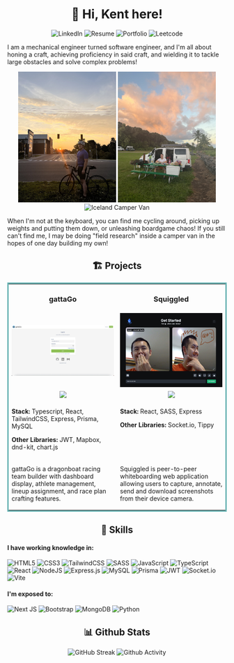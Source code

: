 <style> 
    a:link { 
        text-decoration: none; 
    } 
    a:hover { 
        text-decoration: none; 
    } 
</style> 

<h1 align="center">🌊 Hi, Kent here!</h1>
<p align="center">
  <a style="text-decoration: none;" target="_blank" href="https://www.linkedin.com/in/kentkcho/">
    <img src="https://img.shields.io/badge/linkedin-%230077B5.svg?style=for-the-badge&logo=linkedin&logoColor=white" alt="LinkedIn"/>
  </a>
  <a style="text-decoration: none;" target="_blank" href="https://kimcangho.github.io/resume-technical/tech-resume.pdf">
    <img src="https://img.shields.io/badge/Standard%20Resume-2A3FFB?logo=standardresume&logoColor=fff&style=for-the-badge" alt="Resume">
  </a>
  <a style="text-decoration: none;" target="_blank" href="https://kent-kc-ho-portfolio.webflow.io/">
    <img src="https://img.shields.io/badge/Portfolio-%23000000.svg?style=for-the-badge&logo=firefox&logoColor=#FF7139" alt="Portfolio">
  </a>
  <a style="text-decoration: none;" target="_blank" href="https://leetcode.com/kimcangho/">
    <img src="https://img.shields.io/badge/LeetCode-000000?style=for-the-badge&logo=LeetCode&logoColor=#d16c06" alt="Leetcode">
  </a>
</p>


I am a mechanical engineer turned software engineer, and I'm all about honing a craft, achieving proficiency in said craft, and wielding it to tackle large obstacles and solve complex problems!

<div align="center">
    <img src="bicycle-sunrise.jpg" alt="Bicycle Sunrise" height="300px" />
  <img src="maui-camper-van.jpg" alt="Maui Camper Van" height="300px" />
    <img src="iceland-camper-van.jpg" alt="Iceland Camper Van" height="300px" />
</div>

When I'm not at the keyboard, you can find me cycling around, picking up weights and putting them down, or unleashing boardgame chaos! If you still can't find me, I may be doing "field research" inside a camper van in the hopes of one day building my own!

<h2 align="center">🏗 Projects</h2>

<table bordercolor="#66b2b2" width="100%">
    <tr valign="top">
        <td width="50%" align="center">
            <h3>gattaGo</h3>
        </td>
        <td width="50%" align="center">
            <h3>Squiggled</h3>
        </td>
    </tr>
    <tr valign="center">
        <td width="50%" align="center">
            <img src="gattago.gif"/>
        </td>
        <td width="50%" align="center">
            <img src="squiggled-screenshot.png"/>
        </td>
    </tr>
    <tr valign="top">
        <td width="50%" align="center">
            <a href="https://github.com/kimcangho/gattaGo-client" target="_blank">
                <img src="https://img.shields.io/badge/Code-black?style=for-the-badge&logo=github">
            </a> 
        </td>
        <td width="50%" align="center">
            <a href="https://github.com/kimcangho/squiggled-client" target="_blank">
                <img src="https://img.shields.io/badge/Code-black?style=for-the-badge&logo=github">
            </a>
        </td>
    </tr>
    <tr valign="top">
        <td width="50%">
            <p>
                <strong>Stack:</strong> Typescript, React, TailwindCSS, Express, Prisma, MySQL
            </p>
            <p>
                <strong>Other Libraries:</strong> JWT, Mapbox, dnd-kit, chart.js
            </p>
        </td>
        <td width="50%">
            <p>
                <strong>Stack:</strong> React, SASS, Express            
            </p>
            <p>
                <strong>Other Libraries:</strong> Socket.io, Tippy
            </p>
        </td>
    </tr>
    <tr valign="top">
        <td width="50%">
            <p>
                gattaGo is a dragonboat racing team builder with dashboard display, athlete management, lineup assignment, and race plan crafting features.            </p>
        </td>
        <td width="50%">
            <p>
                Squiggled is peer-to-peer whiteboarding web application allowing users to capture, annotate, send and download screenshots from their device camera.            </p>
                </td>
    </tr>
</table>

<h2 align="center">🧰 Skills</h2>

#### I have working knowledge in:
![HTML5](https://img.shields.io/badge/html5-%23E34F26.svg?style=for-the-badge&logo=html5&logoColor=white)
![CSS3](https://img.shields.io/badge/css3-%231572B6.svg?style=for-the-badge&logo=css3&logoColor=white)
![TailwindCSS](https://img.shields.io/badge/tailwindcss-%2338B2AC.svg?style=for-the-badge&logo=tailwind-css&logoColor=white)
![SASS](https://img.shields.io/badge/SASS-hotpink.svg?style=for-the-badge&logo=SASS&logoColor=white)
![JavaScript](https://img.shields.io/badge/javascript-%23323330.svg?style=for-the-badge&logo=javascript&logoColor=%23F7DF1E)
![TypeScript](https://img.shields.io/badge/typescript-%23007ACC.svg?style=for-the-badge&logo=typescript&logoColor=white)
![React](https://img.shields.io/badge/react-%2320232a.svg?style=for-the-badge&logo=react&logoColor=%2361DAFB)
![NodeJS](https://img.shields.io/badge/node.js-6DA55F?style=for-the-badge&logo=node.js&logoColor=white)
![Express.js](https://img.shields.io/badge/express.js-%23404d59.svg?style=for-the-badge&logo=express&logoColor=%2361DAFB)
![MySQL](https://img.shields.io/badge/mysql-%2300f.svg?style=for-the-badge&logo=mysql&logoColor=white)
![Prisma](https://img.shields.io/badge/Prisma-3982CE?style=for-the-badge&logo=Prisma&logoColor=white)
![JWT](https://img.shields.io/badge/JWT-black?style=for-the-badge&logo=JSON%20web%20tokens)
![Socket.io](https://img.shields.io/badge/Socket.io-black?style=for-the-badge&logo=socket.io&badgeColor=010101)
![Vite](https://img.shields.io/badge/vite-%23646CFF.svg?style=for-the-badge&logo=vite&logoColor=white)

#### I'm exposed to:
![Next JS](https://img.shields.io/badge/Next-black?style=for-the-badge&logo=next.js&logoColor=white)
![Bootstrap](https://img.shields.io/badge/bootstrap-%238511FA.svg?style=for-the-badge&logo=bootstrap&logoColor=white)
![MongoDB](https://img.shields.io/badge/MongoDB-%234ea94b.svg?style=for-the-badge&logo=mongodb&logoColor=white)
![Python](https://img.shields.io/badge/python-3670A0?style=for-the-badge&logo=python&logoColor=ffdd54)

<h2 align="center">📊 Github Stats</h2>
<div align=center>
  <a href="https://git.io/streak-stats"><img src="https://github-readme-streak-stats.herokuapp.com?user=kimcangho&theme=slateorange&hide_border=true" alt="GitHub Streak" /></a>
    <img src="https://github-profile-summary-cards.vercel.app/api/cards/profile-details?username=kimcangho&theme=slateorange" alt="Github Activity" />
</div>

